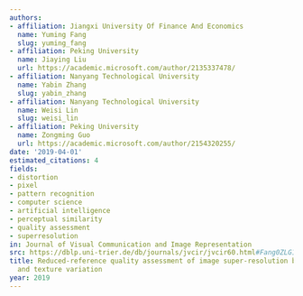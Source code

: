 ```yaml
---
authors:
- affiliation: Jiangxi University Of Finance And Economics
  name: Yuming Fang
  slug: yuming_fang
- affiliation: Peking University
  name: Jiaying Liu
  url: https://academic.microsoft.com/author/2135337478/
- affiliation: Nanyang Technological University
  name: Yabin Zhang
  slug: yabin_zhang
- affiliation: Nanyang Technological University
  name: Weisi Lin
  slug: weisi_lin
- affiliation: Peking University
  name: Zongming Guo
  url: https://academic.microsoft.com/author/2154320255/
date: '2019-04-01'
estimated_citations: 4
fields:
- distortion
- pixel
- pattern recognition
- computer science
- artificial intelligence
- perceptual similarity
- quality assessment
- superresolution
in: Journal of Visual Communication and Image Representation
src: https://dblp.uni-trier.de/db/journals/jvcir/jvcir60.html#Fang0ZLG19
title: Reduced-reference quality assessment of image super-resolution by energy change
  and texture variation
year: 2019
---
```

